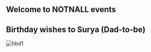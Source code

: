 ## Welcome to NOTNALL events

## Birthday wishes to Surya (Dad-to-be)

![hbd1](https://user-images.githubusercontent.com/40535271/41817095-0da1be22-778c-11e8-9539-4a9ab079c0cd.jpg)


